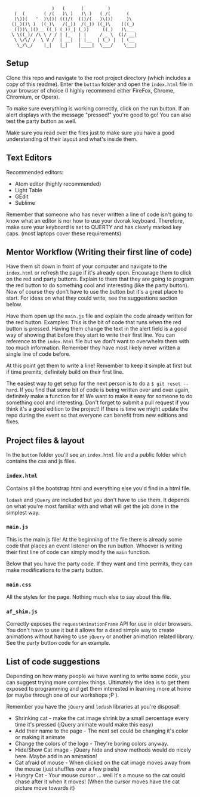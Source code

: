 ```
                 )   (      (         )
   (  (       ( /(   )\ )   )\ )   ( /(      (
   )\))(   '  )\()) (()/(  (()/(   )\())     )\
  ((_)()\ )  ((_)\   /(_))  /(_)) ((_)\    (((_)
  _(())\_)()__ ((_) (_))_| (_))     ((_)   )\___
  \ \((_)/ /\ \ / / | |_   | |     / _ \  ((/ __|
   \ \/\/ /  \ V /  | __|  | |__  | (_) |  | (__
    \_/\_/    |_|   |_|    |____|  \___/    \___|
```

## Setup

Clone this repo and navigate to the root project directory (which includes a copy of this readme).
Enter the `button` folder and open the `index.html` file in your browser of choice (I highly recommend either FireFox, Chrome, Chromium, or Opera).

To make sure everything is working correctly, click on the run button. If an alert displays with the message "pressed!" you're good to go! You can also test the party button as well.

Make sure you read over the files just to make sure you have a good understanding of their layout and what's inside them.

## Text Editors

Recommended editors:

- Atom editor (highly recommended)
- Light Table
- GEdit
- Sublime

Remember that someone who has never written a line of code isn't going to know what an editor is nor how to use your dvorak keyboard. Therefore, make sure your keyboard is set to QUERTY and has clearly marked key caps. (most laptops cover these requirements)

## Mentor Workflow (Writing their first line of code)

Have them sit down in front of your computer and navigate to the `index.html` or refresh the page if it's already open. Encourage them to click on the red and party buttons. Explain to them that they are going to program the red button to do something cool and interesting (like the party button). Now of course they don't have to use the button but it's a great place to start. For ideas on what they could write, see the suggestions section below.

Have them open up the `main.js` file and explain the code already written for the red button. Examples: This is the bit of code that runs when the red button is pressed. Having them change the text in the alert field is a good way of showing that before they start to write their first line. You can reference to the `index.html` file but we don't want to overwhelm them with too much information. Remember they have most likely never written a single line of code before.

At this point get them to write a line! Remember to keep it simple at first but if time premits, definitely build on their first line.

The easiest way to get setup for the next person is to do a `$ git reset --hard`. If you find that some bit of code is being written over and over again, definitely make a function for it! We want to make it easy for someone to do something cool and interesting. Don't forget to submit a pull request if you think it's a good edition to the project! If there is time we might update the repo during the event so that everyone can benefit from new editions and fixes.

## Project files & layout

In the `button` folder you'll see an `index.html` file and a public folder which contains the css and js files.

### `index.html`

Contains all the bootstrap html and everything else you'd find in a html file.

`lodash` and `jQuery` are included but you don't have to use them. It depends on what you're most familiar with and what will get the job done in the simplest way.

### `main.js`

This is the main js file! At the beginning of the file there is already some code that places an event listener on the run button. Whoever is writing their first line of code can simply modify the `main` function.

Below that you have the party code. If they want and time permits, they can make modifications to the party button.

### `main.css`

All the styles for the page. Nothing much else to say about this file.

### `af_shim.js`

Correctly exposes the `requestAnimationFrame` API for use in older browsers. You don't have to use it but it allows for a dead simple way to create animations without having to use `jQuery` or another animation related library. See the party button code for an example.

## List of code suggestions

Depending on how many people we have wanting to write some code, you can suggest trying more complex things. Ultimately the idea is to get them exposed to programming and get them interested in learning more at home (or maybe through one of our workshops ;P ).

Remember you have the `jQuery` and `lodash` libraries at you're disposal!

- Shrinking cat - make the cat image shrink by a small percentage every time it's pressed (jQuery animate would make this easy)
- Add their name to the page - The next set could be changing it's color or making it animate
- Change the colors of the logo - They're boring colors anyway.
- Hide/Show Cat image - jQuery hide and show methods would do nicely here. Maybe add in an amination!
- Cat afraid of mouse - When clicked on the cat image moves away from the mouse (just shuffles over a few pixels)
- Hungry Cat - Your mouse cursor ... well it's a mouse so the cat could chase after it when it moves! (When the cursor moves have the cat picture move towards it)
